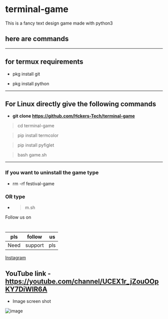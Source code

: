 # terminal-game
This is a fancy text design game made with python3 
## here are commands 
---
## for termux requirements


 - pkg install git
 
 - pkg install python 
 


---


## For Linux directly give the following commands


- **git clone https://github.com/Hckers-Tech/terminal-game**

>cd terminal-game

>pip install termcolor

>pip install pyfiglet 

>bash game.sh

---

### If you want to uninstall the game type
- rm -rf festival-game
### OR type
- >m.sh

Follow us on 
# 
|pls| follow |us|
|--- |--- |--- |
Need|support| pls|



[Instagram](https://instagram.com/hackers__tech?utm_medium=copy_link)

YouTube link -
https://youtube.com/channel/UCEX1r_jZouOOpKY7DiWIR6A
---

- Image screen shot

![image](https://github.com/Hckers-Tech/terminal-game/blob/main/Screenshot_2021-05-23-14-22-22-45.png)

